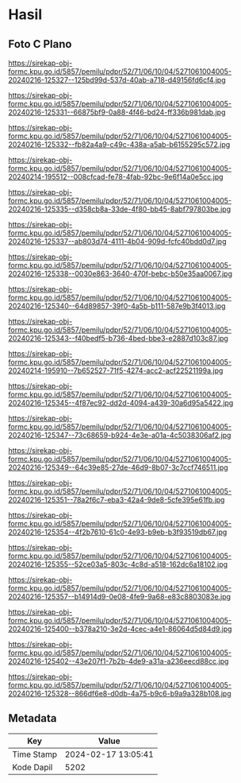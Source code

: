 # Hasil

## Foto C Plano

https://sirekap-obj-formc.kpu.go.id/5857/pemilu/pdpr/52/71/06/10/04/5271061004005-20240216-125327--125bd99d-537d-40ab-a718-d49156fd6cf4.jpg

https://sirekap-obj-formc.kpu.go.id/5857/pemilu/pdpr/52/71/06/10/04/5271061004005-20240216-125331--66875bf9-0a88-4f46-bd24-ff336b981dab.jpg

https://sirekap-obj-formc.kpu.go.id/5857/pemilu/pdpr/52/71/06/10/04/5271061004005-20240216-125332--fb82a4a9-c49c-438a-a5ab-b6155295c572.jpg

https://sirekap-obj-formc.kpu.go.id/5857/pemilu/pdpr/52/71/06/10/04/5271061004005-20240214-195512--008cfcad-fe78-4fab-92bc-9e6f14a0e5cc.jpg

https://sirekap-obj-formc.kpu.go.id/5857/pemilu/pdpr/52/71/06/10/04/5271061004005-20240216-125335--d358cb8a-33de-4f80-bb45-8abf797803be.jpg

https://sirekap-obj-formc.kpu.go.id/5857/pemilu/pdpr/52/71/06/10/04/5271061004005-20240216-125337--ab803d74-4111-4b04-909d-fcfc40bdd0d7.jpg

https://sirekap-obj-formc.kpu.go.id/5857/pemilu/pdpr/52/71/06/10/04/5271061004005-20240216-125338--0030e863-3640-470f-bebc-b50e35aa0067.jpg

https://sirekap-obj-formc.kpu.go.id/5857/pemilu/pdpr/52/71/06/10/04/5271061004005-20240216-125340--64d89857-39f0-4a5b-b111-587e9b3f4013.jpg

https://sirekap-obj-formc.kpu.go.id/5857/pemilu/pdpr/52/71/06/10/04/5271061004005-20240216-125343--f40bedf5-b736-4bed-bbe3-e2887d103c87.jpg

https://sirekap-obj-formc.kpu.go.id/5857/pemilu/pdpr/52/71/06/10/04/5271061004005-20240214-195910--7b652527-71f5-4274-acc2-acf22521199a.jpg

https://sirekap-obj-formc.kpu.go.id/5857/pemilu/pdpr/52/71/06/10/04/5271061004005-20240216-125345--4f87ec92-dd2d-4094-a439-30a6d95a5422.jpg

https://sirekap-obj-formc.kpu.go.id/5857/pemilu/pdpr/52/71/06/10/04/5271061004005-20240216-125347--73c68659-b924-4e3e-a01a-4c5038306af2.jpg

https://sirekap-obj-formc.kpu.go.id/5857/pemilu/pdpr/52/71/06/10/04/5271061004005-20240216-125349--64c39e85-27de-46d9-8b07-3c7ccf746511.jpg

https://sirekap-obj-formc.kpu.go.id/5857/pemilu/pdpr/52/71/06/10/04/5271061004005-20240216-125351--78a2f6c7-eba3-42a4-9de8-5cfe395e61fb.jpg

https://sirekap-obj-formc.kpu.go.id/5857/pemilu/pdpr/52/71/06/10/04/5271061004005-20240216-125354--4f2b7610-61c0-4e93-b9eb-b3f93519db67.jpg

https://sirekap-obj-formc.kpu.go.id/5857/pemilu/pdpr/52/71/06/10/04/5271061004005-20240216-125355--52ce03a5-803c-4c8d-a518-162dc6a18102.jpg

https://sirekap-obj-formc.kpu.go.id/5857/pemilu/pdpr/52/71/06/10/04/5271061004005-20240216-125357--b14914d9-0e08-4fe9-9a68-e83c8803083e.jpg

https://sirekap-obj-formc.kpu.go.id/5857/pemilu/pdpr/52/71/06/10/04/5271061004005-20240216-125400--b378a210-3e2d-4cec-a4e1-86064d5d84d9.jpg

https://sirekap-obj-formc.kpu.go.id/5857/pemilu/pdpr/52/71/06/10/04/5271061004005-20240216-125402--43e207f1-7b2b-4de9-a31a-a236eecd88cc.jpg

https://sirekap-obj-formc.kpu.go.id/5857/pemilu/pdpr/52/71/06/10/04/5271061004005-20240216-125328--866df6e8-d0db-4a75-b9c6-b9a9a328b108.jpg


## Metadata

| Key        | Value               |
| ---------- | ------------------- |
| Time Stamp | 2024-02-17 13:05:41 |
| Kode Dapil | 5202                |



